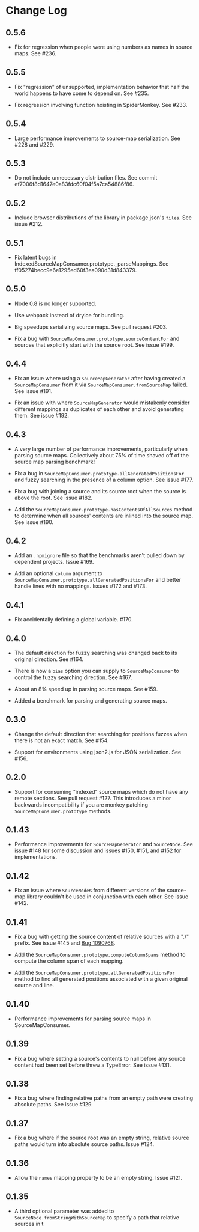 # Change Log

## 0.5.6

* Fix for regression when people were using numbers as names in source maps. See
  #236.

## 0.5.5

* Fix "regression" of unsupported, implementation behavior that half the world
  happens to have come to depend on. See #235.

* Fix regression involving function hoisting in SpiderMonkey. See #233.

## 0.5.4

* Large performance improvements to source-map serialization. See #228 and #229.

## 0.5.3

* Do not include unnecessary distribution files. See
  commit ef7006f8d1647e0a83fdc60f04f5a7ca54886f86.

## 0.5.2

* Include browser distributions of the library in package.json's `files`. See
  issue #212.

## 0.5.1

* Fix latent bugs in IndexedSourceMapConsumer.prototype._parseMappings. See
  ff05274becc9e6e1295ed60f3ea090d31d843379.

## 0.5.0

* Node 0.8 is no longer supported.

* Use webpack instead of dryice for bundling.

* Big speedups serializing source maps. See pull request #203.

* Fix a bug with `SourceMapConsumer.prototype.sourceContentFor` and sources that
  explicitly start with the source root. See issue #199.

## 0.4.4

* Fix an issue where using a `SourceMapGenerator` after having created a
  `SourceMapConsumer` from it via `SourceMapConsumer.fromSourceMap` failed. See
  issue #191.

* Fix an issue with where `SourceMapGenerator` would mistakenly consider
  different mappings as duplicates of each other and avoid generating them. See
  issue #192.

## 0.4.3

* A very large number of performance improvements, particularly when parsing
  source maps. Collectively about 75% of time shaved off of the source map
  parsing benchmark!

* Fix a bug in `SourceMapConsumer.prototype.allGeneratedPositionsFor` and fuzzy
  searching in the presence of a column option. See issue #177.

* Fix a bug with joining a source and its source root when the source is above
  the root. See issue #182.

* Add the `SourceMapConsumer.prototype.hasContentsOfAllSources` method to
  determine when all sources' contents are inlined into the source map. See
  issue #190.

## 0.4.2

* Add an `.npmignore` file so that the benchmarks aren't pulled down by
  dependent projects. Issue #169.

* Add an optional `column` argument to
  `SourceMapConsumer.prototype.allGeneratedPositionsFor` and better handle lines
  with no mappings. Issues #172 and #173.

## 0.4.1

* Fix accidentally defining a global variable. #170.

## 0.4.0

* The default direction for fuzzy searching was changed back to its original
  direction. See #164.

* There is now a `bias` option you can supply to `SourceMapConsumer` to control
  the fuzzy searching direction. See #167.

* About an 8% speed up in parsing source maps. See #159.

* Added a benchmark for parsing and generating source maps.

## 0.3.0

* Change the default direction that searching for positions fuzzes when there is
  not an exact match. See #154.

* Support for environments using json2.js for JSON serialization. See #156.

## 0.2.0

* Support for consuming "indexed" source maps which do not have any remote
  sections. See pull request #127. This introduces a minor backwards
  incompatibility if you are monkey patching `SourceMapConsumer.prototype`
  methods.

## 0.1.43

* Performance improvements for `SourceMapGenerator` and `SourceNode`. See issue
  #148 for some discussion and issues #150, #151, and #152 for implementations.

## 0.1.42

* Fix an issue where `SourceNode`s from different versions of the source-map
  library couldn't be used in conjunction with each other. See issue #142.

## 0.1.41

* Fix a bug with getting the source content of relative sources with a "./"
  prefix. See issue #145 and [Bug 1090768](bugzil.la/1090768).

* Add the `SourceMapConsumer.prototype.computeColumnSpans` method to compute the
  column span of each mapping.

* Add the `SourceMapConsumer.prototype.allGeneratedPositionsFor` method to find
  all generated positions associated with a given original source and line.

## 0.1.40

* Performance improvements for parsing source maps in SourceMapConsumer.

## 0.1.39

* Fix a bug where setting a source's contents to null before any source content
  had been set before threw a TypeError. See issue #131.

## 0.1.38

* Fix a bug where finding relative paths from an empty path were creating
  absolute paths. See issue #129.

## 0.1.37

* Fix a bug where if the source root was an empty string, relative source paths
  would turn into absolute source paths. Issue #124.

## 0.1.36

* Allow the `names` mapping property to be an empty string. Issue #121.

## 0.1.35

* A third optional parameter was added to `SourceNode.fromStringWithSourceMap`
  to specify a path that relative sources in t